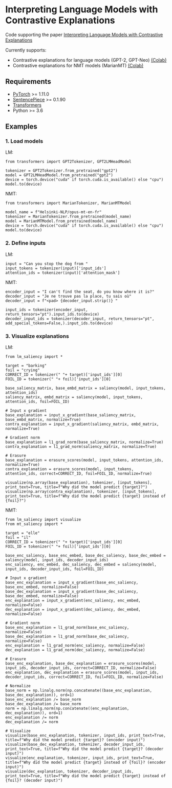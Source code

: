 # Interpreting Language Models with Contrastive Explanations

Code supporting the paper [Interpreting Language Models with Contrastive Explanations](https://arxiv.org/abs/2202.10419)

Currently supports:
* Contrastive explanations for language models (GPT-2, GPT-Neo) [(Colab)](https://colab.research.google.com/drive/1L6VjQ9_XAlbkPENmJxMpCntR3X_grpih?usp=sharing)
* Contrastive explanations for NMT models (MarianMT) [(Colab)](https://colab.research.google.com/drive/1rkSOGGxinVH_pzHxmswtt0ZDKmgf-sPL?usp=sharing)

## Requirements 
* [PyTorch](https://pytorch.org/get-started/locally/) >= 1.11.0
* [SentencePiece](https://github.com/google/sentencepiece) >= 0.1.90
* [Transformers](https://github.com/huggingface/transformers)
* Python >= 3.6

## Examples
### 1. Load models

LM:
```
from transformers import GPT2Tokenizer, GPT2LMHeadModel

tokenizer = GPT2Tokenizer.from_pretrained("gpt2")
model = GPT2LMHeadModel.from_pretrained("gpt2")
device = torch.device("cuda" if torch.cuda.is_available() else "cpu")
model.to(device)
```

NMT:
```
from transformers import MarianTokenizer, MarianMTModel

model_name = f"Helsinki-NLP/opus-mt-en-fr" 
tokenizer = MarianTokenizer.from_pretrained(model_name)
model = MarianMTModel.from_pretrained(model_name)
device = torch.device("cuda" if torch.cuda.is_available() else "cpu")
model.to(device)
```

### 2. Define inputs

LM:
```
input = "Can you stop the dog from "
input_tokens = tokenizer(input)['input_ids']
attention_ids = tokenizer(input)['attention_mask']
```

NMT:
```
encoder_input = "I can't find the seat, do you know where it is?"
decoder_input = "Je ne trouve pas la place, tu sais où"
decoder_input = f"<pad> {decoder_input.strip()} "

input_ids = tokenizer(encoder_input, return_tensors="pt").input_ids.to(device)
decoder_input_ids = tokenizer(decoder_input, return_tensors="pt", add_special_tokens=False,).input_ids.to(device)
```

### 3. Visualize explanations

LM:
```
from lm_saliency import *

target = "barking"
foil = "crying"
CORRECT_ID = tokenizer(" "+ target)['input_ids'][0]
FOIL_ID = tokenizer(" "+ foil)['input_ids'][0]

base_saliency_matrix, base_embd_matrix = saliency(model, input_tokens, attention_ids)
saliency_matrix, embd_matrix = saliency(model, input_tokens, attention_ids, foil=FOIL_ID)

# Input x gradient
base_explanation = input_x_gradient(base_saliency_matrix, base_embd_matrix, normalize=True)
contra_explanation = input_x_gradient(saliency_matrix, embd_matrix, normalize=True)

# Gradient norm
base_explanation = l1_grad_norm(base_saliency_matrix, normalize=True)
contra_explanation = l1_grad_norm(saliency_matrix, normalize=True)

# Erasure
base_explanation = erasure_scores(model, input_tokens, attention_ids, normalize=True)
contra_explanation = erasure_scores(model, input_tokens, attention_ids, correct=CORRECT_ID, foil=FOIL_ID, normalize=True)

visualize(np.array(base_explanation), tokenizer, [input_tokens], print_text=True, title=f"Why did the model predict {target}?")
visualize(np.array(contra_explanation), tokenizer, [input_tokens], print_text=True, title=f"Why did the model predict {target} instead of {foil}?")
```

NMT:
```
from lm_saliency import visualize
from mt_saliency import *

target = "elle"
foil = "il"
CORRECT_ID = tokenizer(" "+ target)['input_ids'][0]
FOIL_ID = tokenizer(" "+ foil)['input_ids'][0]

base_enc_saliency, base_enc_embed, base_dec_saliency, base_dec_embed = saliency(model, input_ids, decoder_input_ids)
enc_saliency, enc_embed, dec_saliency, dec_embed = saliency(model, input_ids, decoder_input_ids, foil=FOIL_ID)

# Input x gradient
base_enc_explanation = input_x_gradient(base_enc_saliency, base_enc_embed, normalize=False)
base_dec_explanation = input_x_gradient(base_dec_saliency, base_dec_embed, normalize=False)
enc_explanation = input_x_gradient(enc_saliency, enc_embed, normalize=False)
dec_explanation = input_x_gradient(dec_saliency, dec_embed, normalize=False)

# Gradient norm
base_enc_explanation = l1_grad_norm(base_enc_saliency, normalize=False)
base_dec_explanation = l1_grad_norm(base_dec_saliency, normalize=False)
enc_explanation = l1_grad_norm(enc_saliency, normalize=False)
dec_explanation = l1_grad_norm(dec_saliency, normalize=False)  

# Erasure
base_enc_explanation, base_dec_explanation = erasure_scores(model, input_ids, decoder_input_ids, correct=CORRECT_ID, normalize=False)
enc_explanation, dec_explanation = erasure_scores(model, input_ids, decoder_input_ids, correct=CORRECT_ID, foil=FOIL_ID, normalize=False)

# Normalize
base_norm = np.linalg.norm(np.concatenate((base_enc_explanation, base_dec_explanation)), ord=1)
base_enc_explanation /= base_norm
base_dec_explanation /= base_norm
norm = np.linalg.norm(np.concatenate((enc_explanation, dec_explanation)), ord=1)
enc_explanation /= norm
dec_explanation /= norm

# Visualize
visualize(base_enc_explanation, tokenizer, input_ids, print_text=True, title=f"Why did the model predict {target}? (encoder input)")
visualize(base_dec_explanation, tokenizer, decoder_input_ids, print_text=True, title=f"Why did the model predict {target}? (decoder input)")
visualize(enc_explanation, tokenizer, input_ids, print_text=True, title=f"Why did the model predict {target} instead of {foil}? (encoder input)")
visualize(dec_explanation, tokenizer, decoder_input_ids, print_text=True, title=f"Why did the model predict {target} instead of {foil}? (decoder input)")
```
